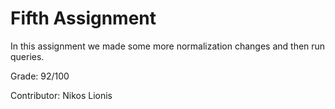 # Fifth Assignment

In this assignment we made some more normalization changes and then run queries.

Grade: 92/100

Contributor: Nikos Lionis
